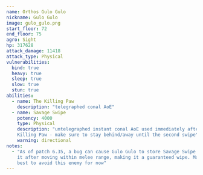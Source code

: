 ```yaml
---
name: Orthos Gulo Gulo
nickname: Gulo Gulo
image: gulo_gulo.png
start_floor: 72
end_floor: 75
agro: Sight
hp: 317628
attack_damage: 11418
attack_type: Physical
vulnerabilities:
  bind: true
  heavy: true
  sleep: true
  slow: true
  stun: true
abilities:
  - name: The Killing Paw
    description: "telegraphed conal AoE"
  - name: Savage Swipe
    potency: 4000
    type: Physical
    description: "untelegraphed instant conal AoE used immediately after The
    Killing Paw - make sure to stay behind/away until the second swipe"
    warning: directional
notes:
  - "As of patch 6.35, a bug can cause Gulo Gulo to store Savage Swipe and use
    it after moving within melee range, making it a guaranteed wipe. May be
    best to avoid this enemy for now"
---
```

